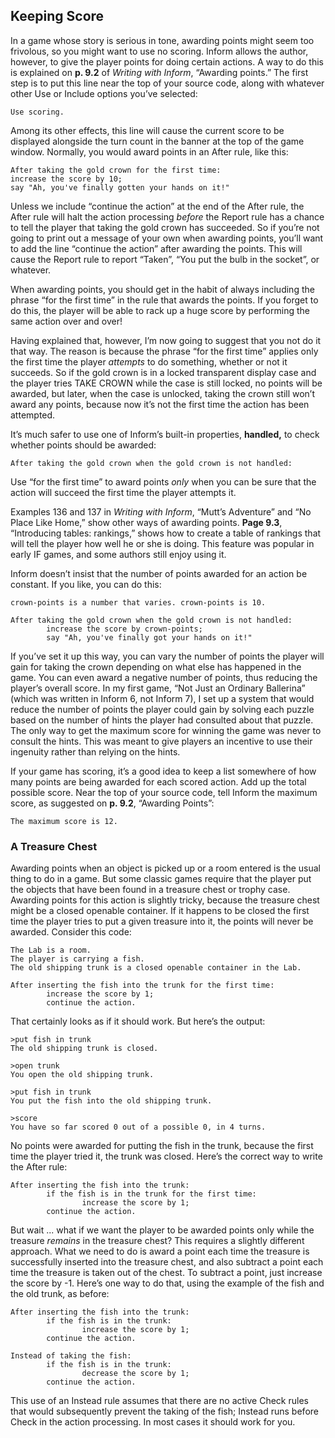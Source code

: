 ## Keeping Score

In a game whose story is serious in tone, awarding points might seem too frivolous, so you might want to use no scoring. Inform allows the author, however, to give the player points for doing certain actions. A way to do this is explained on **p. 9.2** of _Writing with Inform_, “Awarding points.” The first step is to put this line near the top of your source code, along with whatever other Use or Include options you’ve selected:

```inform7
Use scoring.
```

Among its other effects, this line will cause the current score to be displayed alongside the turn count in the banner at the top of the game window. Normally, you would award points in an After rule, like this:

```inform7
After taking the gold crown for the first time:
increase the score by 10;
say "Ah, you've finally gotten your hands on it!"
```

Unless we include “continue the action” at the end of the After rule, the After rule will halt the action processing _before_ the Report rule has a chance to tell the player that taking the gold crown has succeeded. So if you’re not going to print out a message of your own when awarding points, you’ll want to add the line “continue the action” after awarding the points. This will cause the Report rule to report “Taken”, “You put the bulb in the socket”, or whatever.

When awarding points, you should get in the habit of always including the phrase “for the first time” in the rule that awards the points. If you forget to do this, the player will be able to rack up a huge score by performing the same action over and over!

Having explained that, however, I’m now going to suggest that you not do it that way. The reason is because the phrase “for the first time” applies only the first time the player _attempts_ to do something, whether or not it succeeds. So if the gold crown is in a locked transparent display case and the player tries TAKE CROWN while the case is still locked, no points will be awarded, but later, when the case is unlocked, taking the crown still won’t award any points, because now it’s not the first time the action has been attempted.

It’s much safer to use one of Inform’s built-in properties, **handled,** to check whether points should be awarded:

```inform7
After taking the gold crown when the gold crown is not handled:
```

Use “for the first time” to award points _only_ when you can be sure that the action will succeed the first time the player attempts it.

Examples 136 and 137 in _Writing with Inform_, “Mutt’s Adventure” and “No Place Like Home,” show other ways of awarding points. **Page 9.3**, “Introducing tables: rankings,” shows how to create a table of rankings that will tell the player how well he or she is doing. This feature was popular in early IF games, and some authors still enjoy using it.

Inform doesn’t insist that the number of points awarded for an action be constant. If you like, you can do this:

```inform7
crown-points is a number that varies. crown-points is 10.

After taking the gold crown when the gold crown is not handled:
        increase the score by crown-points;
        say "Ah, you've finally got your hands on it!"
```

If you’ve set it up this way, you can vary the number of points the player will gain for taking the crown depending on what else has happened in the game. You can even award a negative number of points, thus reducing the player’s overall score. In my first game, “Not Just an Ordinary Ballerina” (which was written in Inform 6, not Inform 7), I set up a system that would reduce the number of points the player could gain by solving each puzzle based on the number of hints the player had consulted about that puzzle. The only way to get the maximum score for winning the game was never to consult the hints. This was meant to give players an incentive to use their ingenuity rather than relying on the hints.

If your game has scoring, it’s a good idea to keep a list somewhere of how many points are being awarded for each scored action. Add up the total possible score. Near the top of your source code, tell Inform the maximum score, as suggested on **p. 9.2**, “Awarding Points”:

```inform7
The maximum score is 12.
```

### A Treasure Chest

Awarding points when an object is picked up or a room entered is the usual thing to do in a game. But some classic games require that the player put the objects that have been found in a treasure chest or trophy case. Awarding points for this action is slightly tricky, because the treasure chest might be a closed openable container. If it happens to be closed the first time the player tries to put a given treasure into it, the points will never be awarded. Consider this code:

```inform7
The Lab is a room.
The player is carrying a fish.
The old shipping trunk is a closed openable container in the Lab.

After inserting the fish into the trunk for the first time:
        increase the score by 1;
        continue the action.
```

That certainly looks as if it should work. But here’s the output:

```
>put fish in trunk
The old shipping trunk is closed.

>open trunk
You open the old shipping trunk.

>put fish in trunk
You put the fish into the old shipping trunk.

>score
You have so far scored 0 out of a possible 0, in 4 turns.
```

No points were awarded for putting the fish in the trunk, because the first time the player tried it, the trunk was closed. Here’s the correct way to write the After rule:

```inform7
After inserting the fish into the trunk:
        if the fish is in the trunk for the first time:
                increase the score by 1;
        continue the action.
```

But wait ... what if we want the player to be awarded points only while the treasure _remains_ in the treasure chest? This requires a slightly different approach. What we need to do is award a point each time the treasure is successfully inserted into the treasure chest, and also subtract a point each time the treasure is taken out of the chest. To subtract a point, just increase the score by -1\. Here’s one way to do that, using the example of the fish and the old trunk, as before:

```inform7
After inserting the fish into the trunk:
        if the fish is in the trunk:
                increase the score by 1;
        continue the action.

Instead of taking the fish:
        if the fish is in the trunk:
                decrease the score by 1;
        continue the action.
```

This use of an Instead rule assumes that there are no active Check rules that would subsequently prevent the taking of the fish; Instead runs before Check in the action processing. In most cases it should work for you.
